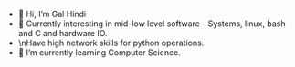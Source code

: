 - 👋 Hi, I’m Gal Hindi
- 👀 Currently interesting in mid-low level software - Systems, linux, bash and C and hardware IO.
- \nHave high network skills for python operations.
- 🌱 I’m currently learning Computer Science.
